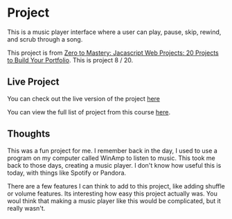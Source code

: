 # Project

This is a music player interface where a user can play, pause, skip, rewind, and scrub through a song.

This project is from [Zero to Mastery: Jacascript Web Projects: 20 Projects to Build Your Portfolio](https://academy.zerotomastery.io/p/javascript-projects).
This is project 8 / 20.

## Live Project

You can check out the live version of the project [here](https://rperry99.github.io/javascript-music-player/)

You can view the full list of project from this course [here](https://github.com/rperry99/ztm-20-javascript-projects).

## Thoughts

This was a fun project for me. I remember back in the day, I used to use a program on my computer called WinAmp to listen to music. This took me back to those days, creating a music player. I don't know how useful this is today, with things like Spotify or Pandora.

There are a few features I can think to add to this project, like adding shuffle or volume features. Its interesting how easy this project actually was. You woul think that making a music player like this would be complicated, but it really wasn't.

